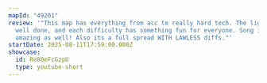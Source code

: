 ```yaml
---
mapId: "49201"
review: '"This map has everything from acc to really hard tech. The light are
  well done, and each difficulty has something fun for everyone. Song is so
  amazing as well! Also its a full spread WITH LAWLESS diffs."'
startDate: 2025-08-11T17:59:00.000Z
showcase:
  id: Re80eFcGzpU
  type: youtube-short
---
```

